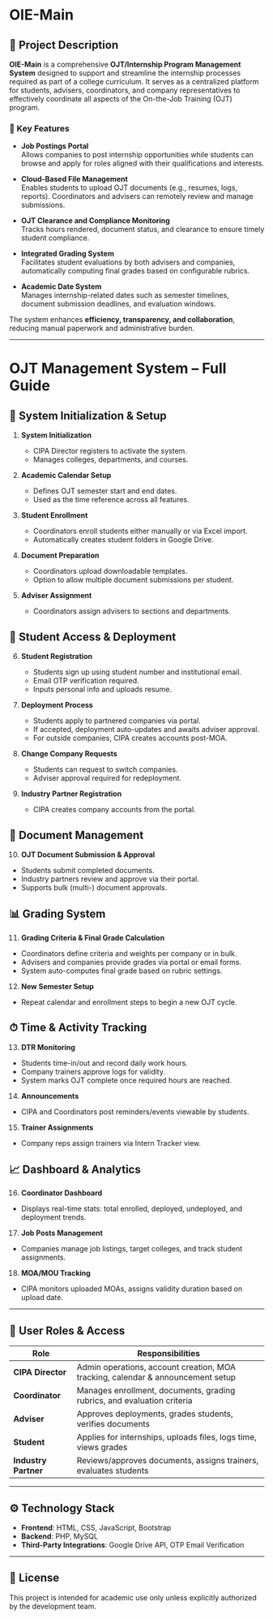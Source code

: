 # OIE-Main

## 📘 Project Description

**OIE-Main** is a comprehensive **OJT/Internship Program Management System** designed to support and streamline the internship processes required as part of a college curriculum. It serves as a centralized platform for students, advisers, coordinators, and company representatives to effectively coordinate all aspects of the On-the-Job Training (OJT) program.

### 🔑 Key Features

- **Job Postings Portal**  
  Allows companies to post internship opportunities while students can browse and apply for roles aligned with their qualifications and interests.

- **Cloud-Based File Management**  
  Enables students to upload OJT documents (e.g., resumes, logs, reports). Coordinators and advisers can remotely review and manage submissions.

- **OJT Clearance and Compliance Monitoring**  
  Tracks hours rendered, document status, and clearance to ensure timely student compliance.

- **Integrated Grading System**  
  Facilitates student evaluations by both advisers and companies, automatically computing final grades based on configurable rubrics.

- **Academic Date System**  
  Manages internship-related dates such as semester timelines, document submission deadlines, and evaluation windows.

The system enhances **efficiency, transparency, and collaboration**, reducing manual paperwork and administrative burden.

---

# OJT Management System – Full Guide

## 🚀 System Initialization & Setup

1. **System Initialization**
   - CIPA Director registers to activate the system.
   - Manages colleges, departments, and courses.

2. **Academic Calendar Setup**
   - Defines OJT semester start and end dates.
   - Used as the time reference across all features.

3. **Student Enrollment**
   - Coordinators enroll students either manually or via Excel import.
   - Automatically creates student folders in Google Drive.

4. **Document Preparation**
   - Coordinators upload downloadable templates.
   - Option to allow multiple document submissions per student.

5. **Adviser Assignment**
   - Coordinators assign advisers to sections and departments.

## 👤 Student Access & Deployment

6. **Student Registration**
   - Students sign up using student number and institutional email.
   - Email OTP verification required.
   - Inputs personal info and uploads resume.

7. **Deployment Process**
   - Students apply to partnered companies via portal.
   - If accepted, deployment auto-updates and awaits adviser approval.
   - For outside companies, CIPA creates accounts post-MOA.

8. **Change Company Requests**
   - Students can request to switch companies.
   - Adviser approval required for redeployment.

9. **Industry Partner Registration**
   - CIPA creates company accounts from the portal.

## 📄 Document Management

10. **OJT Document Submission & Approval**
   - Students submit completed documents.
   - Industry partners review and approve via their portal.
   - Supports bulk (multi-) document approvals.

## 📊 Grading System

11. **Grading Criteria & Final Grade Calculation**
   - Coordinators define criteria and weights per company or in bulk.
   - Advisers and companies provide grades via portal or email forms.
   - System auto-computes final grade based on rubric settings.

12. **New Semester Setup**
   - Repeat calendar and enrollment steps to begin a new OJT cycle.

## ⏱ Time & Activity Tracking

13. **DTR Monitoring**
   - Students time-in/out and record daily work hours.
   - Company trainers approve logs for validity.
   - System marks OJT complete once required hours are reached.

14. **Announcements**
   - CIPA and Coordinators post reminders/events viewable by students.

15. **Trainer Assignments**
   - Company reps assign trainers via Intern Tracker view.

## 📈 Dashboard & Analytics

16. **Coordinator Dashboard**
   - Displays real-time stats: total enrolled, deployed, undeployed, and deployment trends.

17. **Job Posts Management**
   - Companies manage job listings, target colleges, and track student assignments.

18. **MOA/MOU Tracking**
   - CIPA monitors uploaded MOAs, assigns validity duration based on upload date.

---

## 👥 User Roles & Access

| Role            | Responsibilities                                                                 |
|-----------------|----------------------------------------------------------------------------------|
| **CIPA Director** | Admin operations, account creation, MOA tracking, calendar & announcement setup |
| **Coordinator**   | Manages enrollment, documents, grading rubrics, and evaluation criteria         |
| **Adviser**       | Approves deployments, grades students, verifies documents                      |
| **Student**       | Applies for internships, uploads files, logs time, views grades                |
| **Industry Partner** | Reviews/approves documents, assigns trainers, evaluates students             |

---

## ⚙️ Technology Stack

- **Frontend**: HTML, CSS, JavaScript, Bootstrap  
- **Backend**: PHP, MySQL  
- **Third-Party Integrations**: Google Drive API, OTP Email Verification

---

## 📄 License

This project is intended for academic use only unless explicitly authorized by the development team.

